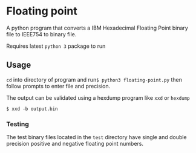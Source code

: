 # Floating point
A python program that converts a IBM Hexadecimal Floating Point binary file to IEEE754 to binary file. 

Requires latest `python 3` package to run
## Usage 
`cd` into directory of program and run`$ python3 floating-point.py`  then follow prompts to enter file and precision.

The output can be validated using a hexdump program like `xxd` or `hexdump`

```$ xxd -b output.bin```

### Testing 
The test binary files located in the `test` directory have single and double precision positive and negative floating point numbers. 

